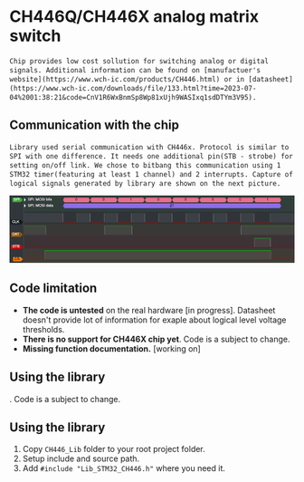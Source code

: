# CH446Q/CH446X analog matrix switch

    Chip provides low cost sollution for switching analog or digital signals. Additional information can be found on [manufactuer's website](https://www.wch-ic.com/products/CH446.html) or in [datasheet](https://www.wch-ic.com/downloads/file/133.html?time=2023-07-04%2001:38:21&code=CnV1R6WxBnmSp8Wp81xUjh9WASIxq1sdDTYm3V95).
## Communication with the chip

    Library used serial communication with CH446x. Protocol is similar to SPI with one difference. It needs one additional pin(STB - strobe) for setting on/off link. We chose to bitbang this communication using 1 STM32 timer(featuring at least 1 channel) and 2 interrupts. Capture of logical signals generated by library are shown on the next picture.

![](/images/1.png)

## Code limitation

- **The code is untested** on the real hardware [in progress]. Datasheet doesn't provide lot of information for exaple about logical level voltage thresholds. 
- **There is no support for CH446X chip yet**. Code is a subject to change. 
- **Missing function documentation.** [working on]

## Using the library

. Code is a subject to change.

## Using the library

1. Copy `CH446_Lib` folder to your root project folder.
1. Setup include and source path.
1. Add `#include "Lib_STM32_CH446.h"` where you need it.
